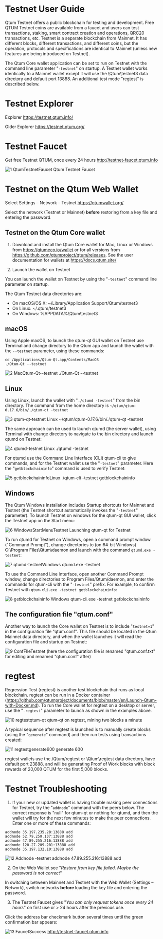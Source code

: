 # Testnet User Guide

Qtum Testnet offers a public blockchain for testing and development. Free QTUM Testnet coins are available from a faucet and users can test transactions, staking, smart contract creation and operations, QRC20 transactions, etc. Testnet is a separate blockchain from Mainnet. It has different blocks, different transactions, and different coins, but the operation, protocols and specifications are identical to Mainnet (unless new features are being introduced on Testnet).

The Qtum Core wallet application can be set to run on Testnet with the command line parameter "`-testnet`" on startup. A Testnet wallet works identically to a Mainnet wallet except it will use the \Qtum\testnet3 data directory and default port 13888. An additional test mode "regtest" is described below.

# Testnet Explorer

Explorer https://testnet.qtum.info/

Older Explorer https://testnet.qtum.org/

# Testnet Faucet

Get free Testnet QTUM, once every 24 hours http://testnet-faucet.qtum.info

![1 QtumTestnetFaucet](https://user-images.githubusercontent.com/29760787/60824430-92590b00-a177-11e9-87bb-b351e0ac60f2.jpg)
 Qtum Testnet Faucet

# Testnet on the Qtum Web Wallet

Select Settings – Network – Testnet https://qtumwallet.org/

Select the network (Testnet or Mainnet) **before** restoring from a key file and entering the password.

## Testnet on the Qtum Core wallet

1. Download and install the Qtum Core wallet for Mac, Linux or Windows from https://qtumeco.io/wallet or for all versions from https://github.com/qtumproject/qtum/releases. See the user documentation for wallets at https://docs.qtum.site/

2. Launch the wallet on Testnet

You can launch the wallet on Testnet by using the "`-testnet`" command line parameter on startup.

The Qtum Testnet data directories are:

* On macOS/OS X: ~/Library/Application Support/Qtum/testnet3
* On Linux: ~/.qtum/testnet3
* On Windows: %APPDATA%\Qtum\testnet3

## macOS

Using Apple macOS, to launch the qtum-qt GUI wallet on Testnet use Terminal and change directory to the Qtum app and launch the wallet with the `--testnet` parameter, using these commands:

```
cd /Applications/Qtum-Qt.app/Contents/MacOS
./Qtum-Qt --testnet
```

![2 MacQtum-Qt--testnet](https://user-images.githubusercontent.com/29760787/60824431-92590b00-a177-11e9-93f1-2badaa168ef0.jpg)
./Qtum-Qt --testnet

## Linux

Using Linux, launch the wallet with "`./qtumd -testnet`" from the bin directory. The command from the home directory is
`~/qtum/qtum-0.17.6/bin/./qtum-qt -testnet`

![3 qtum-qt-testnet Linux](https://user-images.githubusercontent.com/29760787/60824432-92590b00-a177-11e9-94f4-b6c83bfa68d0.jpg) 
~/qtum/qtum-0.17.6/bin/./qtum-qt -testnet

The same approach can be used to launch qtumd (the server wallet), using Terminal with change directory to navigate to the bin directory and launch qtumd on Testnet:

![4 qtumd-testnet Linux](https://user-images.githubusercontent.com/29760787/60824433-92f1a180-a177-11e9-830c-0a8ac8e6d48f.jpg)
./qtumd -testnet

For qtumd use the Command Line Interface (CLI) qtum-cli to give commands, and for the Testnet wallet use the "`-testnet`" parameter. Here the "`getblockchaininfo`" command is used to verify Testnet:

![5 getblockchaininfoLinux](https://user-images.githubusercontent.com/29760787/60824434-92f1a180-a177-11e9-9a3e-b198f75e2d49.jpg)
./qtum-cli -testnet getblockchaininfo

## Windows

The Qtum Windows installation includes Startup shortcuts for Mainnet and Testnet (the Testnet shortcut automatically invokes the "`-testnet`" parameter). To launch Testnet on windows for the qtum-qt GUI wallet, click the Testnet app on the Start menu:

![6 WindowsStartMenuTestnet](https://user-images.githubusercontent.com/29760787/60824416-908f4780-a177-11e9-8433-05eb61fd3b5b.jpg)
Launching qtum-qt for Testnet

To run qtumd for Testnet on Windows, open a command prompt window ("Command Prompt"), change directories to (on 64-bit Windows) C:\Program Files\Qtum\daemon and launch with the command `qtumd.exe -testnet`:

![7 qtumd-testnetWindows](https://user-images.githubusercontent.com/29760787/60824417-908f4780-a177-11e9-9552-95dcc5dbf2a9.jpg)
 qtumd.exe -testnet

To use the Command Line Interface, open another Command Prompt window, change directories to Program Files/Qtum/daemon, and enter the commands for qtum-cli with the "`-testnet`" prefix. For example, to confirm Testnet with `qtum-cli.exe -testnet getblockchaininfo`:

![8 getblockchaininfo Windows](https://user-images.githubusercontent.com/29760787/60824418-9127de00-a177-11e9-9b04-6950bf428c23.jpg)
qtum-cli.exe -testnet getblockchaininfo

## The configuration file "qtum.conf"

Another way to launch the Core wallet on Testnet is to include "`testnet=1`" in the configuration file "qtum.conf". This file should be located in the Qtum Mainnet data directory, and when the wallet launches it will read the configuration file and startup on Testnet:

![9 ConfFIleTestnet](https://user-images.githubusercontent.com/29760787/60824421-9127de00-a177-11e9-972f-e066916747ae.jpg)
(here the configuration file is renamed "qtum.conf.txt" for editing and renamed "qtum.conf" after)

# regtest

Regression Test (regtest) is another test blockchain that runs as local blockchain. regtest can be run in a Docker container (https://github.com/qtumproject/documents/blob/master/en/Launch-Qtum-with-Docker.md). To run the Core wallet for regtest on a desktop or server, use the "`-regtest`" parameter to launch as shown in the examples above.

![10 regtestqtum-qt](https://user-images.githubusercontent.com/29760787/60824422-91c07480-a177-11e9-97c6-7ae4f5c5b33d.jpg)
qtum-qt on regtest, mining two blocks a minute

A typical sequence after regtest is launched is to manually create blocks (using the "`generate`" command) and then run tests using transactions created:

![11 regtestgenerate600](https://user-images.githubusercontent.com/29760787/60824423-91c07480-a177-11e9-891c-b5cc8aefabff.jpg)
generate 600

regtest wallets use the /Qtum/regtest or \Qtum\regtest data directory, have default port 23888, and will be generating Proof of Work blocks with block rewards of 20,000 QTUM for the first 5,000 blocks.

# Testnet Troubleshooting

1. If your new or updated wallet is having trouble making peer connections for Testnet, try the "`addnode`" command with the peers below. The correct response is "null" for qtum-qt or nothing for qtumd, and then the wallet will try for the next few minutes to make the peer connections. Enter one or more of these commands:

```
addnode 35.197.235.28:13888 add
addnode 52.79.250.137:13888 add
addnode 47.89.255.216:13888 add
addnode 120.27.209.201:13888 add
addnode 35.197.132.10:13888 add
```
 
![12 Addnode](https://user-images.githubusercontent.com/29760787/60824425-91c07480-a177-11e9-918d-3c6ae2db609b.jpg)
-testnet addnode 47.89.255.216:13888 add

2. On the Web Wallet see "*Restore from key file failed. Maybe the password is not correct*"

In switching between Mainnet and Testnet with the Web Wallet (Settings – Network), switch networks **before** loading the key file and entering the password.

3. The Testnet Faucet gives "*You can only request tokens once every 24 hours*" on first use or > 24 hours after the previous use.

Click the address bar checkmark button several times until the green confirmation bar appears:

![13 FaucetSuccess](https://user-images.githubusercontent.com/29760787/60824426-91c07480-a177-11e9-8dfb-a6b534a60500.jpg) 
http://testnet-faucet.qtum.info


